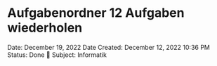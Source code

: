 # Aufgabenordner 12 Aufgaben wiederholen

Date: December 19, 2022
Date Created: December 12, 2022 10:36 PM
Status: Done 🙌
Subject: Informatik
